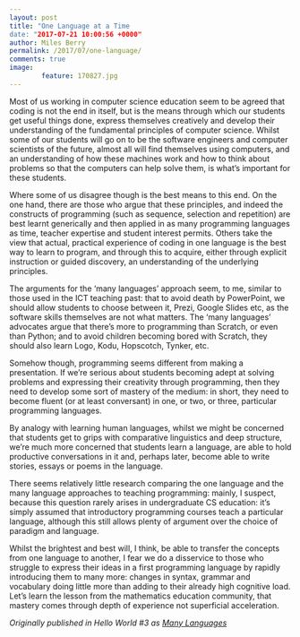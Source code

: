 ```yaml
---
layout: post
title: "One Language at a Time
date: "2017-07-21 10:00:56 +0000"
author: Miles Berry
permalink: /2017/07/one-language/
comments: true
image:
        feature: 170827.jpg
---
```


Most of us working in computer science education seem to be agreed that coding is not the end in itself, but is the means through which our students get useful things done, express themselves creatively and develop their understanding of the fundamental principles of computer science. Whilst some of our students will go on to be the software engineers and computer scientists of the future, almost all will find themselves using computers, and an understanding of how these machines work and how to think about problems so that the computers can help solve them, is what’s important for these students.

Where some of us disagree though is the best means to this end. On the one hand, there are those who argue that these principles, and indeed the constructs of programming (such as sequence, selection and repetition) are best learnt generically and then applied in as many programming languages as time, teacher expertise and student interest permits. Others take the view that actual, practical experience of coding in one language is the best way to learn to program, and through this to acquire, either through explicit instruction or guided discovery, an understanding of the underlying principles.

The arguments for the ‘many languages’ approach seem, to me, similar to those used in the ICT teaching past: that to avoid death by PowerPoint, we should allow students to choose between it, Prezi, Google Slides etc, as the software skills themselves are not what matters. The ‘many languages’ advocates argue that there’s more to programming than Scratch, or even than Python; and to avoid children becoming bored with Scratch, they should also learn Logo, Kodu, Hopscotch, Tynker, etc.

Somehow though, programming seems different from making a presentation. If we’re serious about students becoming adept at solving problems and expressing their creativity through programming, then they need to develop some sort of mastery of the medium: in short, they need to become fluent (or at least conversant) in one, or two, or three, particular programming languages.

By analogy with learning human languages, whilst we might be concerned that students get to grips with comparative linguistics and deep structure, we’re much more concerned that students learn a language, are able to hold productive conversations in it and, perhaps later, become able to write stories, essays or poems in the language.

There seems relatively little research comparing the one language and the many language approaches to teaching programming: mainly, I suspect, because this question rarely arises in undergraduate CS education: it’s simply assumed that introductory programming courses teach a particular language, although this still allows plenty of argument over the choice of paradigm and language.

Whilst the brightest and best will, I think, be able to transfer the concepts from one language to another, I fear we do a disservice to those who struggle to express their ideas in a first programming language by rapidly introducing them to many more: changes in syntax, grammar and vocabulary doing little more than adding to their already high cognitive load. Let’s learn the lesson from the mathematics education community, that mastery comes through depth of experience not superficial acceleration.

*Originally published in Hello World #3 as [Many Languages](http://s3-eu-west-1.amazonaws.com/rpi-magazines/issues/full_pdfs/000/000/004/original/HelloWorld03.pdf#page=98)*
